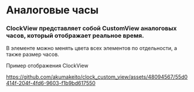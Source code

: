 # Аналоговые часы

### ClockView представляет собой CustomView аналоговых часов, который отображает реальное время. 
В элементе можно менять цвета всех элементов по отдельности, а также размер часов.

Пример отображения ClockView


https://github.com/akumakeito/clock_custom_view/assets/48094567/55d0414f-204f-4fd6-9603-f1b9bd617550



